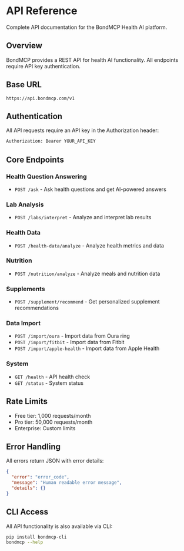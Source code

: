 # API Reference

Complete API documentation for the BondMCP Health AI platform.

## Overview

BondMCP provides a REST API for health AI functionality. All endpoints require API key authentication.

## Base URL
```
https://api.bondmcp.com/v1
```

## Authentication
All API requests require an API key in the Authorization header:
```bash
Authorization: Bearer YOUR_API_KEY
```

## Core Endpoints

### Health Question Answering
- `POST /ask` - Ask health questions and get AI-powered answers

### Lab Analysis  
- `POST /labs/interpret` - Analyze and interpret lab results

### Health Data
- `POST /health-data/analyze` - Analyze health metrics and data

### Nutrition
- `POST /nutrition/analyze` - Analyze meals and nutrition data

### Supplements
- `POST /supplement/recommend` - Get personalized supplement recommendations

### Data Import
- `POST /import/oura` - Import data from Oura ring
- `POST /import/fitbit` - Import data from Fitbit
- `POST /import/apple-health` - Import data from Apple Health

### System
- `GET /health` - API health check
- `GET /status` - System status

## Rate Limits
- Free tier: 1,000 requests/month
- Pro tier: 50,000 requests/month
- Enterprise: Custom limits

## Error Handling
All errors return JSON with error details:
```json
{
  "error": "error_code",
  "message": "Human readable error message",
  "details": {}
}
```

## CLI Access
All API functionality is also available via CLI:
```bash
pip install bondmcp-cli
bondmcp --help
```
